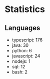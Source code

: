# Statistics
## Languages
- typescript: 176
- java: 30
- python: 6
- javascript: 24
- nodejs: 1
- sql: 12
- bash: 2
